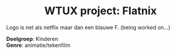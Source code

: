 <h1 align="center">
    WTUX project: Flatnix
</h1>

Logo is net als netflix maar dan een blauwe F. (being worked on...)

**Doelgroep**: Kinderen<br/>
**Genre**: animatie/tekenfilm
